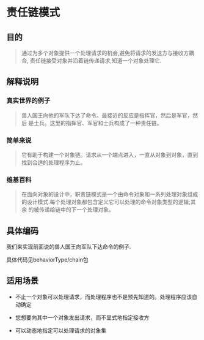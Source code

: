 # 责任链模式

## 目的
> 通过为多个对象提供一个处理请求的机会,避免将请求的发送方与接收方耦合,
责任链接受对象并沿着链传递请求,知道一个对象处理它.

## 解释说明

### 真实世界的例子

>兽人国王向他的军队下达了命令。最接近的反应是指挥官，然后是军官，然后
是士兵。这里的指挥官、军官和士兵构成了一种责任链。

### 简单来说

> 它有助于构建一个对象链。请求从一个端点进入，一直从对象到对象，直到
找到合适的处理程序为止。

### 维基百科

> 在面向对象的设计中，职责链模式是一个由命令对象和一系列处理对象组成
的设计模式.每个处理对象都包含定义它可以处理的命令对象类型的逻辑;其余
的被传递给链中的下一个处理对象。

## 具体编码

我们来实现前面说的兽人国王向军队下达命令的例子.

具体代码见behaviorType/chain包

## 适用场景

* 不止一个对象可以处理请求，而处理程序也不是预先知道的。处理程序应该自
动确定
* 您想要向其中一个对象发出请求，而不显式地指定接收方

* 可以动态地指定可以处理请求的对象集